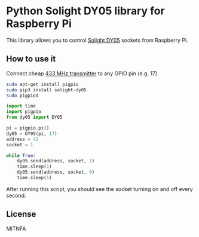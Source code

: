 Python Solight DY05 library for Raspberry Pi
============================================

This library allows you to control [Solight DY05](https://www.alzashop.com/solight-dy05-2-drawers-1-driver-d3921909.htm) sockets from Raspberry Pi.

How to use it
-------------

Connect cheap [433 MHz transmitter](https://www.robotshop.com/en/seeedstudio-433mhz-low-cost-transmitter-receiver-pair.html) to any GPIO pin (e.g. 17)

```bash
sudo apt-get install pigpio
sudo pip3 install solight-dy05
sudo pigpiod
```

```python
import time
import pigpio
from dy05 import DY05

pi = pigpio.pi()
dy05 = DY05(pi, 17)
address = 42
socket = 1

while True:
	dy05.send(address, socket, 1)
	time.sleep(1)
	dy05.send(address, socket, 0)
	time.sleep(1)
```

After running this script, you should see the socket turning on and off every second.

License
-------

MITNFA

